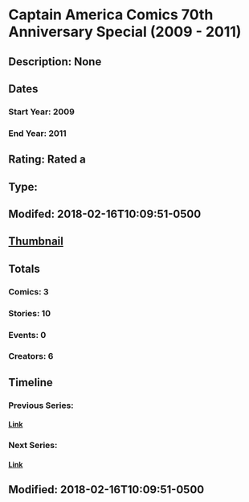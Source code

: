 # Captain America Comics 70th Anniversary Special (2009 - 2011)
## Description: None
## Dates
### Start Year: 2009
### End Year: 2011
## Rating: Rated a
## Type: 
## Modifed: 2018-02-16T10:09:51-0500
## [Thumbnail](http://i.annihil.us/u/prod/marvel/i/mg/c/00/5a86f41ac4ac4.jpg)
## Totals
### Comics: 3
### Stories: 10
### Events: 0
### Creators: 6
## Timeline
### Previous Series: 
#### [Link]()
### Next Series: 
#### [Link]()
## Modified: 2018-02-16T10:09:51-0500